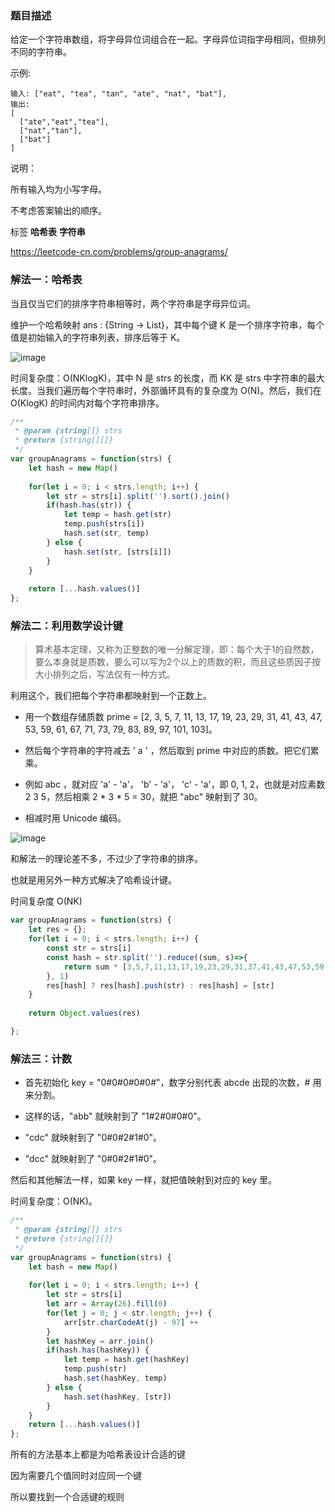 ### 题目描述

给定一个字符串数组，将字母异位词组合在一起。字母异位词指字母相同，但排列不同的字符串。

示例:
```
输入: ["eat", "tea", "tan", "ate", "nat", "bat"],
输出:
[
  ["ate","eat","tea"],
  ["nat","tan"],
  ["bat"]
]
```
说明：

所有输入均为小写字母。

不考虑答案输出的顺序。

标签 **哈希表** **字符串**

https://leetcode-cn.com/problems/group-anagrams/


### 解法一：哈希表

当且仅当它们的排序字符串相等时，两个字符串是字母异位词。

维护一个哈希映射 ans : {String -> List}，其中每个键 K 是一个排序字符串，每个值是初始输入的字符串列表，排序后等于 K。

![image](https://github.com/zhl1232/javascript-algorithm/tree/master/static/img/49.png)

时间复杂度：O(NKlogK)，其中 N 是 strs 的长度，而 KK 是 strs 中字符串的最大长度。当我们遍历每个字符串时，外部循环具有的复杂度为 O(N)。然后，我们在 O(KlogK) 的时间内对每个字符串排序。


```js
/**
 * @param {string[]} strs
 * @return {string[][]}
 */
var groupAnagrams = function(strs) {
    let hash = new Map()
    
    for(let i = 0; i < strs.length; i++) {
        let str = strs[i].split('').sort().join()
        if(hash.has(str)) {
            let temp = hash.get(str)
            temp.push(strs[i])
            hash.set(str, temp)
        } else {
            hash.set(str, [strs[i]])
        }
    }
    
    return [...hash.values()]
};
```

### 解法二：利用数学设计键

> 算术基本定理，又称为正整数的唯一分解定理，即：每个大于1的自然数，要么本身就是质数，要么可以写为2个以上的质数的积，而且这些质因子按大小排列之后，写法仅有一种方式。

利用这个，我们把每个字符串都映射到一个正数上。

- 用一个数组存储质数 prime = [2, 3, 5, 7, 11, 13, 17, 19, 23, 29, 31, 41, 43, 47, 53, 59, 61, 67, 71, 73, 79, 83, 89, 97, 101, 103]。

- 然后每个字符串的字符减去 ' a ' ，然后取到 prime 中对应的质数。把它们累乘。

- 例如 abc ，就对应 'a' - 'a'， 'b' - 'a'， 'c' - 'a'，即 0, 1, 2，也就是对应素数 2 3 5，然后相乘 2 * 3 * 5 = 30，就把 "abc" 映射到了 30。

- 相减时用 Unicode 编码。

![image](https://github.com/zhl1232/javascript-algorithm/tree/master/static/img/49-1.png)

和解法一的理论差不多，不过少了字符串的排序。

也就是用另外一种方式解决了哈希设计键。

时间复杂度 O(NK)

```js
var groupAnagrams = function(strs) {
	let res = {};
	for(let i = 0; i < strs.length; i++) {
		const str = strs[i]
		const hash = str.split('').reduce((sum, s)=>{
			return sum * [3,5,7,11,13,17,19,23,29,31,37,41,43,47,53,59,61,67,71,73,79,83,89,97,101,103 ][s.charCodeAt(0) - 97]
		}, 1)
		res[hash] ? res[hash].push(str) : res[hash] = [str]
	}
	
	return Object.values(res)

};
```


### 解法三：计数

- 首先初始化 key = "0#0#0#0#0#"，数字分别代表 abcde 出现的次数，# 用来分割。

- 这样的话，"abb" 就映射到了 "1#2#0#0#0"。

- "cdc" 就映射到了 "0#0#2#1#0"。

- "dcc" 就映射到了 "0#0#2#1#0"。

然后和其他解法一样，如果 key 一样，就把值映射到对应的 key 里。

时间复杂度：O(NK)。


```js
/**
 * @param {string[]} strs
 * @return {string[][]}
 */
var groupAnagrams = function(strs) {
    let hash = new Map()
     
    for(let i = 0; i < strs.length; i++) {
        let str = strs[i]
        let arr = Array(26).fill(0)
        for(let j = 0; j < str.length; j++) {
            arr[str.charCodeAt(j) - 97] ++
        }
        let hashKey = arr.join()
        if(hash.has(hashKey)) {
            let temp = hash.get(hashKey)
            temp.push(str)
            hash.set(hashKey, temp)
        } else {
            hash.set(hashKey, [str])
        }
    }
    return [...hash.values()]
};
```


所有的方法基本上都是为哈希表设计合适的键

因为需要几个值同时对应同一个键

所以要找到一个合适键的规则


